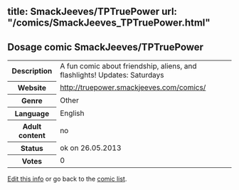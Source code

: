 title: SmackJeeves/TPTruePower
url: "/comics/SmackJeeves_TPTruePower.html"
---
Dosage comic SmackJeeves/TPTruePower
-----------------------------------------

<p id="msg"></p>
<script type="text/javascript">
if (window.location.search === '?edit_info_mail=sent_ok') {
  var elem = document.getElementById("msg");
  elem.innerHTML = 'Edited information sucessfully sent for review, which is usually done daily. Thanks!';
  elem.className = 'ok';
}
</script>
<table class="comicinfo">
<tr>
<th>Description</th><td>A fun comic about friendship, aliens, and flashlights! Updates: Saturdays</td>
</tr>
<tr>
<th>Website</th><td><a href="http://truepower.smackjeeves.com/comics/">http://truepower.smackjeeves.com/comics/</a></td>
</tr>
<tr>
<th>Genre</th><td>Other</td>
</tr>
<tr>
<th>Language</th><td>English</td>
</tr>
<tr>
<th>Adult content</th><td>no</td>
</tr>
<tr>
<th>Status</th><td>ok on 26.05.2013</td>
</tr>
<tr>
<th>Votes</th><td>0</td>
</tr>
</table>

[Edit this info](SmackJeeves_TPTruePower_edit.html) or go back to the [comic list](../comic-index.html).
